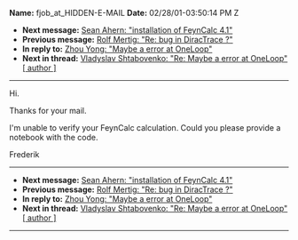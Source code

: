 **Name:** fjob_at_HIDDEN-E-MAIL
**Date:** 02/28/01-03:50:14 PM Z

  - **Next message:** [Sean Ahern: "installation of FeynCalc
    4.1"](0039.html)
  - **Previous message:** [Rolf Mertig: "Re: bug in DiracTrace
    ?"](0037.html)
  - **In reply to:** [Zhou Yong: "Maybe a error at OneLoop"](0025.html)
  - **Next in thread:** [Vladyslav Shtabovenko: "Re: Maybe a error at
    OneLoop"](1159.html)
    [[ author ]](author.html#38)

-----

Hi.  

Thanks for your mail.  

I'm unable to verify your FeynCalc calculation. Could you please provide
a notebook with the code.  

Frederik  

-----

  - **Next message:** [Sean Ahern: "installation of FeynCalc
    4.1"](0039.html)
  - **Previous message:** [Rolf Mertig: "Re: bug in DiracTrace
    ?"](0037.html)
  - **In reply to:** [Zhou Yong: "Maybe a error at OneLoop"](0025.html)
  - **Next in thread:** [Vladyslav Shtabovenko: "Re: Maybe a error at
    OneLoop"](1159.html)
    [[ author ]](author.html#38)

-----

